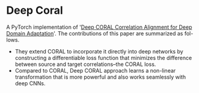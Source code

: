 # Deep Coral

A PyTorch implementation of '[Deep CORAL Correlation Alignment for Deep Domain Adaptation](https://arxiv.org/pdf/1607.01719.pdf)'.
The contributions of this paper are summarized as fol-
lows.
* They extend CORAL to incorporate it directly into deep networks by constructing a differentiable loss function that minimizes the difference between source and target correlations–the CORAL loss.
* Compared to CORAL, Deep CORAL approach learns a non-linear transformation that is more powerful and also works seamlessly with deep CNNs.